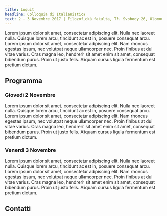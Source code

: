 ```yaml
---
title: Loquit
headline: Colloquia di Italianistica
text: 2 - 3 Novembre 2017 | Filozofická fakulta, Tř. Svobody 26, Olomouc
---
```


Lorem ipsum dolor sit amet, consectetur adipiscing elit. Nulla nec laoreet nulla. Quisque lorem arcu, tincidunt ac est in, posuere consequat arcu. Lorem ipsum dolor sit amet, consectetur adipiscing elit. Nam rhoncus egestas ipsum, nec volutpat neque ullamcorper nec. Proin finibus at dui vitae varius. Cras magna leo, hendrerit sit amet enim sit amet, consequat bibendum purus. Proin ut justo felis. Aliquam cursus ligula fermentum est pretium dictum. 

## Programma

### Giovedì 2 Novembre

Lorem ipsum dolor sit amet, consectetur adipiscing elit. Nulla nec laoreet nulla. Quisque lorem arcu, tincidunt ac est in, posuere consequat arcu. Lorem ipsum dolor sit amet, consectetur adipiscing elit. Nam rhoncus egestas ipsum, nec volutpat neque ullamcorper nec. Proin finibus at dui vitae varius. Cras magna leo, hendrerit sit amet enim sit amet, consequat bibendum purus. Proin ut justo felis. Aliquam cursus ligula fermentum est pretium dictum. 

### Venerdì 3 Novembre

Lorem ipsum dolor sit amet, consectetur adipiscing elit. Nulla nec laoreet nulla. Quisque lorem arcu, tincidunt ac est in, posuere consequat arcu. Lorem ipsum dolor sit amet, consectetur adipiscing elit. Nam rhoncus egestas ipsum, nec volutpat neque ullamcorper nec. Proin finibus at dui vitae varius. Cras magna leo, hendrerit sit amet enim sit amet, consequat bibendum purus. Proin ut justo felis. Aliquam cursus ligula fermentum est pretium dictum. 


## Contatti

<div id="map" style="height:640px; width:100%"></div>
<script>
function initMap() {
var uluru = {lat: 49.5899205, lng: 17.2493817};
var map = new google.maps.Map(document.getElementById('map'), {
zoom: 17,
center: uluru
});
var marker = new google.maps.Marker({
position: uluru,
map: map
});
}
</script>
<script async defer
src="https://maps.googleapis.com/maps/api/js?key=AIzaSyCOzYDjfHYjvoslg9NUyh39gUFqwYxrFBg&callback=initMap">
</script>

